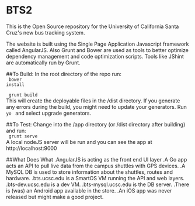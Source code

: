 <!--
The MIT License (MIT)

Copyright (c) 2015 Kevin Abas

Permission is hereby granted, free of charge, to any person obtaining a copy
of this software and associated documentation files (the "Software"), to deal
in the Software without restriction, including without limitation the rights
to use, copy, modify, merge, publish, distribute, sublicense, and/or sell
copies of the Software, and to permit persons to whom the Software is
furnished to do so, subject to the following conditions:

The above copyright notice and this permission notice shall be included in all
copies or substantial portions of the Software.

THE SOFTWARE IS PROVIDED "AS IS", WITHOUT WARRANTY OF ANY KIND, EXPRESS OR
IMPLIED, INCLUDING BUT NOT LIMITED TO THE WARRANTIES OF MERCHANTABILITY,
FITNESS FOR A PARTICULAR PURPOSE AND NONINFRINGEMENT. IN NO EVENT SHALL THE
AUTHORS OR COPYRIGHT HOLDERS BE LIABLE FOR ANY CLAIM, DAMAGES OR OTHER
LIABILITY, WHETHER IN AN ACTION OF CONTRACT, TORT OR OTHERWISE, ARISING FROM,
OUT OF OR IN CONNECTION WITH THE SOFTWARE OR THE USE OR OTHER DEALINGS IN THE
SOFTWARE.

-->	

# BTS2
This is the Open Source repository for the University of California Santa Cruz's new bus tracking system.

The website is built using the Single Page Application Javascript framework called AngularJS. Also Grunt and Bower are used as tools
to better optimize dependency management and code optimization scripts. Tools like JShint are automatically run by Grunt.

##To Build:
In the root directory of the repo run: <br>
<code> bower install </code> <br>

<code> grunt build  </code> <br>
This will create the deployable files in the /dist directory. If you generate any errors during the build, you might need to update your generators. Run <code> yo </code> and select upgrade generators.

##To Test:
Change into the /app directory (or /dist directory after building) and run:<br>
<code> grunt serve </code> <br>
A local nodeJS server will be run and you can see the app at http://localhost:9000

##What Does What
.AngularJS is acting as the front end UI layer
.A Go app acts an API to pull live data from the campus shuttles with GPS devices.
.A MySQL DB is used to store information about the shuttles, routes and hardware.
.bts.ucsc.edu is a SmartOS VM running the API and web layers.
.bts-dev.ucsc.edu is a dev VM.
.bts-mysql.ucsc.edu is the DB server.
.There is (was) an Android app available in the store.
.An iOS app was never released but might make a good project.

